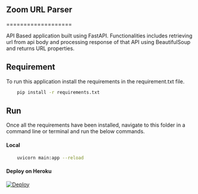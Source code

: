 ## Zoom URL Parser
===================

API Based application built using FastAPI.
Functionalities includes retrieving url from api body and processing response of that API using BeautifulSoup and returns URL properties.
## Requirement
To run this application install the requirements in the requirement.txt file.
```bash
    pip install -r requirements.txt
```

## Run
Once all the requirements have been installed, navigate to this folder in a command line or terminal and run the below commands.

#### Local
```bash
    uvicorn main:app --reload
```

#### Deploy on Heroku
[![Deploy](https://www.herokucdn.com/deploy/button.svg)](https://heroku.com/deploy?template=https://github.com/presola/zoomurlparser-api)





